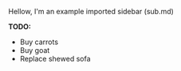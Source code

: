 Hellow, I'm an example imported sidebar (sub.md)

**TODO:**

- Buy carrots
- Buy goat
- Replace shewed sofa


